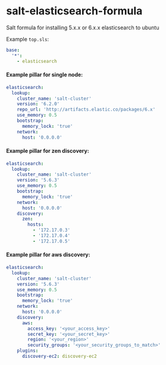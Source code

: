 # salt-elasticsearch-formula

Salt formula for installing 5.x.x or 6.x.x elasticsearch to ubuntu

Example `top.sls`:

```yaml
base:
  '*':
    - elasticsearch
```

#### Example pillar for single node:

```yaml
elasticsearch:
  lookup:
    cluster_name: 'salt-cluster'
    version: '6.2.0'
    repo_url: 'http://artifacts.elastic.co/packages/6.x'
    use_memory: 0.5
    bootstrap:
      memory_lock: 'true'
    network:
      host: '0.0.0.0'
```

#### Example pillar for zen discovery:

```yaml
elasticsearch:
  lookup:
    cluster_name: 'salt-cluster'
    version: '5.6.3'
    use_memory: 0.5
    bootstrap:
      memory_lock: 'true'
    network:
      host: '0.0.0.0'
    discovery:
      zen:
        hosts:
          - '172.17.0.3'
          - '172.17.0.4'
          - '172.17.0.5'
```

#### Example pillar for aws discovery:

```yaml
elasticsearch:
  lookup:
    cluster_name: 'salt-cluster'
    version: '5.6.3'
    use_memory: 0.5
    bootstrap:
      memory_lock: 'true'
    network:
      host: '0.0.0.0'
    discovery:
      aws:
        access_key: '<your_access_key>'
        secret_key: '<your_secret_key>'
        region: '<your_region>'
        security_groups: '<your_security_groups_to_match>'
    plugins:
      discovery-ec2: discovery-ec2
```
